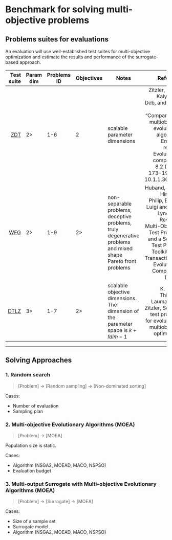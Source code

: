 # Benchmark for solving multi-objective problems


## Problems suites for evaluations

An evaluation will use well-established test suites for multi-objective optimization and estimate the results and performance of the surrogate-based approach.

|                                                       Test suite | Param dim | Problems ID | Objectives | Notes                                                                                                           |                                                                                                                                                                                                 Reference |
|-----------------------------------------------------------------:|-----------|-------------|------------|-----------------------------------------------------------------------------------------------------------------|----------------------------------------------------------------------------------------------------------------------------------------------------------------------------------------------------------:|
|   [ZDT](https://esa.github.io/pagmo2/docs/cpp/problems/zdt.html) | 2>        | 1-6         | 2          | scalable parameter dimensions                                                                                   |         Zitzler, Eckart, Kalyanmoy Deb, and Lothar Thiele.  “Comparison of multiobjective evolutionary algorithms: Empirical results.”  Evolutionary computation 8.2 (2000): 173-195. doi: 10.1.1.30.5848 |
|   [WFG](https://esa.github.io/pagmo2/docs/cpp/problems/wfg.html) | 2>        | 1-9         | 2>         | non-separable problems, deceptive problems, truly degenerative problems and mixed shape Pareto front problems | Huband, Simon, Hingston, Philip, Barone, Luigi and While Lyndon.  “A Review of Multi-Objective Test Problems and a Scalable Test Problem Toolkit”.  IEEE Transactions on Evolutionary Computation (2006), |
| [DTLZ](https://esa.github.io/pagmo2/docs/cpp/problems/dtlz.html) | 3>        | 1-7         | 2>         | scalable objective dimensions. The dimension of the parameter space is 𝑘 + 𝑓𝑑𝑖𝑚 − 1                     |                                                                                          K. Deb, L. Thiele, M. Laumanns, E. Zitzler, Scalable test problems for evolutionary  multiobjective optimization |

___

## Solving Approaches

### 1. Random search

> [Problem] -> [Random sampling] -> [Non-dominated sorting]

Cases:
- Number of evaluation
- Sampling plan

### 2. Multi-objective Evolutionary Algorithms (MOEA)

> [Problem] -> [MOEA]

Population size is static.

Cases:
- Algorithm (NSGA2, MOEAD, MACO, NSPSO)
- Evaluation budget

### 3. Multi-output Surrogate with Multi-objective Evolutionary Algorithms (MOEA)

> [Problem] -> [Surrogate] -> [MOEA]

Cases:
- Size of a sample set
- Surrogate model
- Algorithm (NSGA2, MOEAD, MACO, NSPSO)
